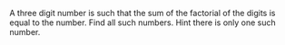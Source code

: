 A three digit number is such that the sum of the factorial of the digits is equal to the number. 
Find all such numbers. Hint there is only one such number.
